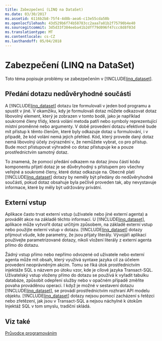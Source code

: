 ```yaml
---
title: Zabezpečení (LINQ na DataSet)
ms.date: 03/30/2017
ms.assetid: 6116b2b8-75f4-4d8b-aea6-c13e55cda50b
ms.openlocfilehash: 43d529b6f74b58783cc2aaa7a81b2f75790b4e40
ms.sourcegitcommit: 3d5d33f384eeba41b2dff79d096f47ccc8d8f03d
ms.translationtype: MT
ms.contentlocale: cs-CZ
ms.lasthandoff: 05/04/2018
---
```

# <a name="security-linq-to-dataset"></a>Zabezpečení (LINQ na DataSet)
Toto téma popisuje problémy se zabezpečením v [!INCLUDE[linq_dataset](../../../../includes/linq-dataset-md.md)].  
  
## <a name="passing-a-query-to-an-untrusted-component"></a>Předání dotazu nedůvěryhodné součásti  
 A [!INCLUDE[linq_dataset](../../../../includes/linq-dataset-md.md)] dotazu lze formulovali v jeden bod programu a spustit v jiné. V okamžiku, kdy je formulovali dotaz můžete odkazovat dotaz libovolný element, který je zobrazen v tomto bodě, jako je například soukromé členy třídy, která volání metoda patří nebo symboly reprezentující místní proměnné nebo argumenty. V době provedení dotazu efektivně bude mít přístup k těmto členům, které byly odkazuje dotaz u formulování, i v případě, že kód volání nemá jejich přehled. Kód, který provede daný dotaz nemá libovolný účely zvýraznění v, že nemůžete vybrat, co pro přístup. Bude moct přistupovat výhradně co dotaz přistupuje ke a pouze prostřednictvím samotný dotaz.  
  
 To znamená, že pomocí předání odkazem na dotaz jinou částí kódu komponentu přijetí dotaz je se důvěryhodný s přístupem pro všechny veřejné a soukromé členy, které dotaz odkazuje na. Obecně platí [!INCLUDE[linq_dataset](../../../../includes/linq-dataset-md.md)] dotazy by neměly být předány do nedůvěryhodné součásti, pokud dotaz obsahuje byla pečlivě proveden tak, aby nevystavuje informace, které by měly být udržovány privátní.  
  
## <a name="external-input"></a>Externí vstup  
 Aplikace často trvat externí vstup (uživatele nebo jiné externí agenta) a provádět akce na základě těchto informací.  U [!INCLUDE[linq_dataset](../../../../includes/linq-dataset-md.md)], aplikace může vytvořit dotaz určitým způsobem, na základě externí vstup nebo použijte externí vstup v dotazu. [!INCLUDE[linq_dataset](../../../../includes/linq-dataset-md.md)] dotazy přijmout všude, kde parametry, že jsou přijaty literály. Vývojáři aplikací používejte parametrizované dotazy, nikoli vložení literály z externí agenta přímo do dotazu.  
  
 Žádný vstup přímo nebo nepřímo odvozené od uživatele nebo externí agenta může mít obsah, který využívá syntaxe jazyka cíl za účelem provedení neoprávněným akcím. Tomu se říká útok prostřednictvím injektáže SQL s názvem po útoku vzor, kde je cílové jazyka Transact-SQL. Uživatelský vstup vloženy přímo do dotazu se používá k vyřadit tabulku databáze, způsobit odepření služby nebo v opačném případě změňte povaha prováděnou operaci. I když je možné v sestavení dotazu [!INCLUDE[linq_dataset](../../../../includes/linq-dataset-md.md)], se provádí prostřednictvím rozhraní API modelu objektu. [!INCLUDE[linq_dataset](../../../../includes/linq-dataset-md.md)] dotazy nejsou pomocí zacházení s řetězci nebo zřetězení, jak jsou v Transact-SQL a nejsou náchylné k útokům Injektáž SQL v tom smyslu, tradiční skládá.  
  
## <a name="see-also"></a>Viz také  
 [Průvodce programováním](../../../../docs/framework/data/adonet/programming-guide-linq-to-dataset.md)
